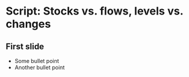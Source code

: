 # Script: Stocks vs. flows, levels vs. changes

## First slide

- Some bullet point
- Another bullet point
